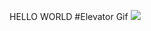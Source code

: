 HELLO WORLD
#Elevator Gif
![](https://github.com/ZachCarrillo/p1.Zach.Carrillo/blob/main/p1.Zach.Carrillo.gif)
